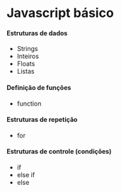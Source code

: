 # Javascript básico

#### Estruturas de dados
* Strings
* Inteiros
* Floats
* Listas
#### Definição de funções
* function
#### Estruturas de repetição
* for
#### Estruturas de controle (condições)
* if
* else if
* else
